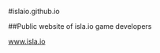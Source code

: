 #islaio.github.io

##Public website of isla.io game developers

<a href="http://www.isla.io">www.isla.io</a>



